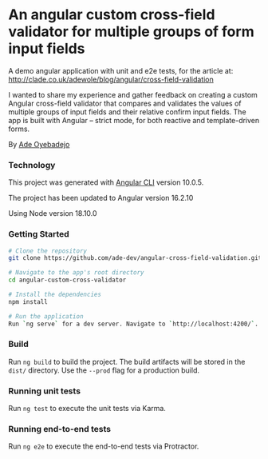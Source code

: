 # An angular custom cross-field validator for multiple groups of form input fields

A demo angular application with unit and e2e tests, for the article at: http://clade.co.uk/adewole/blog/angular/cross-field-validation

I wanted to share my experience and gather feedback on creating a custom Angular cross-field validator that compares and validates the values of multiple groups of input fields and their relative confirm input fields. The app is built with Angular – strict mode, for both reactive and template-driven forms.

By [Ade Oyebadejo](http://www.clade.co.uk/adewole)

### Technology

This project was generated with [Angular CLI](https://github.com/angular/angular-cli) version 10.0.5.

The project has been updated to Angular version 16.2.10

Using Node version 18.10.0

### Getting Started


```bash
# Clone the repository
git clone https://github.com/ade-dev/angular-cross-field-validation.git

# Navigate to the app's root directory
cd angular-custom-cross-validator

# Install the dependencies
npm install

# Run the application
Run `ng serve` for a dev server. Navigate to `http://localhost:4200/`. The app will automatically reload if you change any of the source files

```

### Build

Run `ng build` to build the project. The build artifacts will be stored in the `dist/` directory. Use the `--prod` flag for a production build.

### Running unit tests

Run `ng test` to execute the unit tests via Karma.

### Running end-to-end tests

Run `ng e2e` to execute the end-to-end tests via Protractor.
